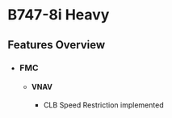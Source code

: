 # B747-8i Heavy

## Features Overview

* ### FMC
    * #### VNAV
        * CLB Speed Restriction implemented